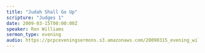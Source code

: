 ```yaml
---
title: "Judah Shall Go Up"
scripture: "Judges 1"
date: 2009-03-15T00:00:00Z
speaker: Ron Williams
sermon_type: evening
audio: https://pcpceveningsermons.s3.amazonaws.com/20090315_evening_williams.mp3 
---
```




